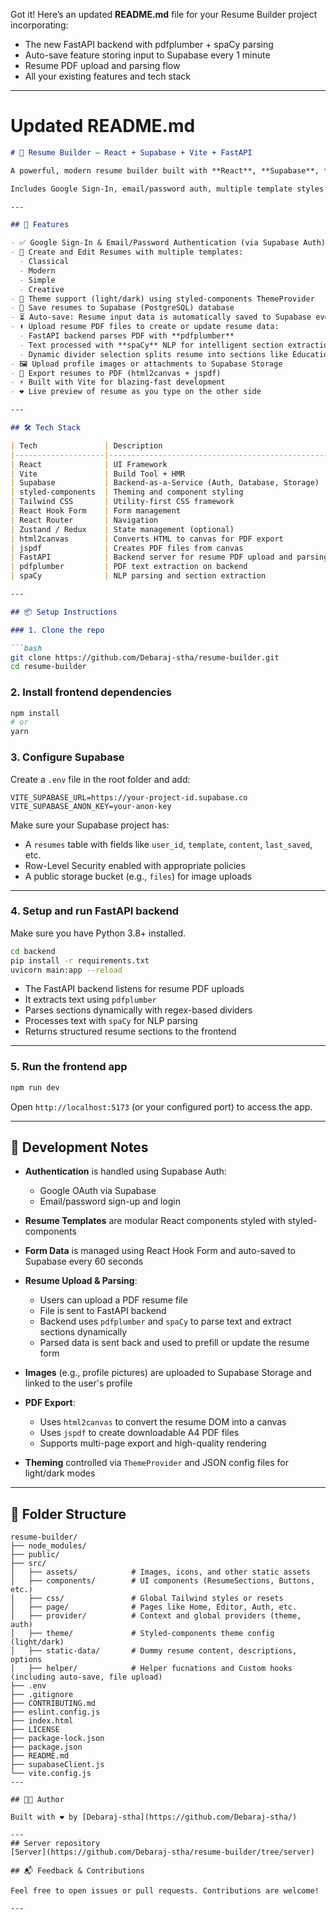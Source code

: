Got it! Here’s an updated **README.md** file for your Resume Builder project incorporating:

* The new FastAPI backend with pdfplumber + spaCy parsing
* Auto-save feature storing input to Supabase every 1 minute
* Resume PDF upload and parsing flow
* All your existing features and tech stack

---

# Updated README.md

````markdown
# 🧾 Resume Builder – React + Supabase + Vite + FastAPI

A powerful, modern resume builder built with **React**, **Supabase**, **Vite**, **Tailwind CSS**, and **styled-components**, now with a FastAPI backend for resume PDF upload and parsing using **pdfplumber** and **spaCy**.

Includes Google Sign-In, email/password auth, multiple template styles (Classical, Modern, Simple, Creative), persistent resume saving, auto-save, PDF export support, and intelligent resume parsing.

---

## 🚀 Features

- ✅ Google Sign-In & Email/Password Authentication (via Supabase Auth)
- 📝 Create and Edit Resumes with multiple templates:
  - Classical
  - Modern
  - Simple
  - Creative
- 🎨 Theme support (light/dark) using styled-components ThemeProvider
- 💾 Save resumes to Supabase (PostgreSQL) database
- ⏳ Auto-save: Resume input data is automatically saved to Supabase every **1 minute**
- ⬆️ Upload resume PDF files to create or update resume data:
  - FastAPI backend parses PDF with **pdfplumber**
  - Text processed with **spaCy** NLP for intelligent section extraction
  - Dynamic divider selection splits resume into sections like Education, Experience, Skills, etc.
- 🖼️ Upload profile images or attachments to Supabase Storage
- 📄 Export resumes to PDF (html2canvas + jspdf)
- ⚡ Built with Vite for blazing-fast development
- ❤️ Live preview of resume as you type on the other side

---

## 🛠 Tech Stack

| Tech               | Description                                     |
|--------------------|-------------------------------------------------|
| React              | UI Framework                                    |
| Vite               | Build Tool + HMR                                |
| Supabase           | Backend-as-a-Service (Auth, Database, Storage)  |
| styled-components  | Theming and component styling                   |
| Tailwind CSS       | Utility-first CSS framework                     |
| React Hook Form    | Form management                                 |
| React Router       | Navigation                                      |
| Zustand / Redux    | State management (optional)                     |
| html2canvas        | Converts HTML to canvas for PDF export          |
| jspdf              | Creates PDF files from canvas                   |
| FastAPI            | Backend server for resume PDF upload and parsing|
| pdfplumber         | PDF text extraction on backend                  |
| spaCy              | NLP parsing and section extraction              |

---

## 📦 Setup Instructions

### 1. Clone the repo

```bash
git clone https://github.com/Debaraj-stha/resume-builder.git
cd resume-builder
````

### 2. Install frontend dependencies

```bash
npm install
# or
yarn
```

### 3. Configure Supabase

Create a `.env` file in the root folder and add:

```
VITE_SUPABASE_URL=https://your-project-id.supabase.co
VITE_SUPABASE_ANON_KEY=your-anon-key
```

Make sure your Supabase project has:

* A `resumes` table with fields like `user_id`, `template`, `content`, `last_saved`, etc.
* Row-Level Security enabled with appropriate policies
* A public storage bucket (e.g., `files`) for image uploads

---

### 4. Setup and run FastAPI backend

Make sure you have Python 3.8+ installed.

```bash
cd backend
pip install -r requirements.txt
uvicorn main:app --reload
```

* The FastAPI backend listens for resume PDF uploads
* It extracts text using `pdfplumber`
* Parses sections dynamically with regex-based dividers
* Processes text with `spaCy` for NLP parsing
* Returns structured resume sections to the frontend

---

### 5. Run the frontend app

```bash
npm run dev
```

Open `http://localhost:5173` (or your configured port) to access the app.

---

## 🧪 Development Notes

* **Authentication** is handled using Supabase Auth:

  * Google OAuth via Supabase
  * Email/password sign-up and login

* **Resume Templates** are modular React components styled with styled-components

* **Form Data** is managed using React Hook Form and auto-saved to Supabase every 60 seconds

* **Resume Upload & Parsing**:

  * Users can upload a PDF resume file
  * File is sent to FastAPI backend
  * Backend uses `pdfplumber` and `spaCy` to parse text and extract sections dynamically
  * Parsed data is sent back and used to prefill or update the resume form

* **Images** (e.g., profile pictures) are uploaded to Supabase Storage and linked to the user's profile

* **PDF Export**:

  * Uses `html2canvas` to convert the resume DOM into a canvas
  * Uses `jspdf` to create downloadable A4 PDF files
  * Supports multi-page export and high-quality rendering

* **Theming** controlled via `ThemeProvider` and JSON config files for light/dark modes

---

## 📁 Folder Structure

```
resume-builder/
├── node_modules/
├── public/
├── src/
│   ├── assets/            # Images, icons, and other static assets
│   ├── components/        # UI components (ResumeSections, Buttons, etc.)
│   ├── css/               # Global Tailwind styles or resets
│   ├── page/              # Pages like Home, Editor, Auth, etc.
│   ├── provider/          # Context and global providers (theme, auth)
│   ├── theme/             # Styled-components theme config (light/dark)
│   ├── static-data/       # Dummy resume content, descriptions, options
│   ├── helper/            # Helper fucnations and Custom hooks (including auto-save, file upload)
├── .env
├── .gitignore
├── CONTRIBUTING.md
├── eslint.config.js
├── index.html
├── LICENSE
├── package-lock.json
├── package.json
├── README.md
├── supabaseClient.js
└── vite.config.js
---

## 🧑‍💻 Author

Built with ❤️ by [Debaraj-stha](https://github.com/Debaraj-stha/)

---
## Server repository
[Server](https://github.com/Debaraj-stha/resume-builder/tree/server)

## 📬 Feedback & Contributions

Feel free to open issues or pull requests. Contributions are welcome!

---

```

